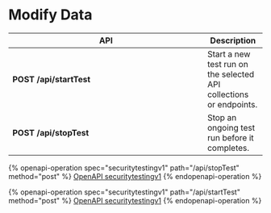 # Modify Data

<table data-full-width="true"><thead><tr><th width="370.6767578125">API</th><th>Description</th></tr></thead><tbody><tr><td><strong>POST /api/startTest</strong></td><td>Start a new test run on the selected API collections or endpoints.</td></tr><tr><td><strong>POST /api/stopTest</strong></td><td>Stop an ongoing test run before it completes.</td></tr></tbody></table>

{% openapi-operation spec="securitytestingv1" path="/api/stopTest" method="post" %}
[OpenAPI securitytestingv1](https://gitbook-x-prod-openapi.4401d86825a13bf607936cc3a9f3897a.r2.cloudflarestorage.com/raw/a060843946aa15da0a921990dea9838dc099ddc4fa148069d2d4a3212a98ac44.json?X-Amz-Algorithm=AWS4-HMAC-SHA256&X-Amz-Content-Sha256=UNSIGNED-PAYLOAD&X-Amz-Credential=dce48141f43c0191a2ad043a6888781c%2F20250906%2Fauto%2Fs3%2Faws4_request&X-Amz-Date=20250906T051536Z&X-Amz-Expires=172800&X-Amz-Signature=44bf4ce9bb4173af2906b12dffb7c3f0f5c0f8254e8ed80f8c5ccd65188fb736&X-Amz-SignedHeaders=host&x-amz-checksum-mode=ENABLED&x-id=GetObject)
{% endopenapi-operation %}

{% openapi-operation spec="securitytestingv1" path="/api/startTest" method="post" %}
[OpenAPI securitytestingv1](https://gitbook-x-prod-openapi.4401d86825a13bf607936cc3a9f3897a.r2.cloudflarestorage.com/raw/a060843946aa15da0a921990dea9838dc099ddc4fa148069d2d4a3212a98ac44.json?X-Amz-Algorithm=AWS4-HMAC-SHA256&X-Amz-Content-Sha256=UNSIGNED-PAYLOAD&X-Amz-Credential=dce48141f43c0191a2ad043a6888781c%2F20250906%2Fauto%2Fs3%2Faws4_request&X-Amz-Date=20250906T051536Z&X-Amz-Expires=172800&X-Amz-Signature=44bf4ce9bb4173af2906b12dffb7c3f0f5c0f8254e8ed80f8c5ccd65188fb736&X-Amz-SignedHeaders=host&x-amz-checksum-mode=ENABLED&x-id=GetObject)
{% endopenapi-operation %}

